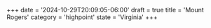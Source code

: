+++
date = '2024-10-29T20:09:05-06:00'
draft = true
title = 'Mount Rogers'
category = 'highpoint'
state = 'Virginia'
+++
